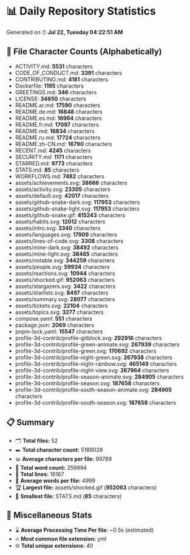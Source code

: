 # 📊 Daily Repository Statistics
Generated on ⏰ **Jul 22, Tuesday 04:22:51 AM**

## 📂 File Character Counts (Alphabetically)
- ACTIVITY.md: **5531** characters
- CODE_OF_CONDUCT.md: **3391** characters
- CONTRIBUTING.md: **4181** characters
- Dockerfile: **1195** characters
- GREETINGS.md: **346** characters
- LICENSE: **34650** characters
- README.ar.md: **17590** characters
- README.de.md: **16848** characters
- README.es.md: **16964** characters
- README.fr.md: **17097** characters
- README.md: **16834** characters
- README.ru.md: **17724** characters
- README.zh-CN.md: **16790** characters
- RECENT.md: **4245** characters
- SECURITY.md: **1171** characters
- STARRED.md: **9773** characters
- STATS.md: **85** characters
- WORKFLOWS.md: **7482** characters
- assets/achievements.svg: **38666** characters
- assets/activity.svg: **23305** characters
- assets/default.svg: **42017** characters
- assets/github-snake-dark.svg: **117953** characters
- assets/github-snake-light.svg: **117953** characters
- assets/github-snake.gif: **415243** characters
- assets/habits.svg: **12012** characters
- assets/intro.svg: **3340** characters
- assets/languages.svg: **17909** characters
- assets/lines-of-code.svg: **3308** characters
- assets/mine-dark.svg: **38492** characters
- assets/mine-light.svg: **38465** characters
- assets/notable.svg: **344259** characters
- assets/people.svg: **59934** characters
- assets/reactions.svg: **10944** characters
- assets/shocked.gif: **952063** characters
- assets/stargazers.svg: **3422** characters
- assets/starlists.svg: **8497** characters
- assets/summary.svg: **28077** characters
- assets/tickets.svg: **22104** characters
- assets/topics.svg: **3277** characters
- compose.yaml: **551** characters
- package.json: **2069** characters
- pnpm-lock.yaml: **15547** characters
- profile-3d-contrib/profile-gitblock.svg: **292916** characters
- profile-3d-contrib/profile-green-animate.svg: **267939** characters
- profile-3d-contrib/profile-green.svg: **170692** characters
- profile-3d-contrib/profile-night-green.svg: **267938** characters
- profile-3d-contrib/profile-night-rainbow.svg: **465149** characters
- profile-3d-contrib/profile-night-view.svg: **267964** characters
- profile-3d-contrib/profile-season-animate.svg: **284905** characters
- profile-3d-contrib/profile-season.svg: **187658** characters
- profile-3d-contrib/profile-south-season-animate.svg: **284905** characters
- profile-3d-contrib/profile-south-season.svg: **187658** characters

## 📋 Summary
- 🗂️ **Total files:** 52
- ✒️ **Total character count:** 5189028
- 📊 **Average characters per file:** 99789
- 📝 **Total word count:** 259994
- 🧾 **Total lines:** 16167
- 📐 **Average words per file:** 4999
- 🏆 **Largest file:** assets/shocked.gif (**952063** characters)
- 🥉 **Smallest file:** STATS.md (**85** characters)

## 🌟 Miscellaneous Stats
- ⌛ **Average Processing Time Per file:** ~0.5s (estimated)
- 🔥 **Most common file extension:** yml
- 🌐 **Total unique extensions:** 40
